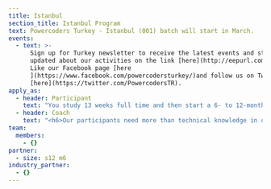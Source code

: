 ```yaml
---
title: Istanbul
section_title: Istanbul Program
text: Powercoders Turkey - Istanbul (001) batch will start in March.
events:
  - text: >-
      Sign up for Turkey newsletter to receive the latest events and stay
      updated about our activities on the link [here](http://eepurl.com/dNCmyY).
      Like our Facebook page [here
      ](https://www.facebook.com/powercodersturkey/)and follow us on Twitter
      [here](https://twitter.com/PowercodersTR).
apply_as:
  - header: Participant
    text: "You study 13 weeks full time and then start a 6- to 12-month internship. The program is meant for refugees and disadvantaged citizens.\r\n\nAre you eager to find your way to the IT industry, please apply.\n\n\rApply on our website latest February 16, 2019 at noon. We can not accept any more applications after this date and time\n\n* Learn or improve coding March - June 2019\n* Do an internship from July 2019\n* The goal is to get your IT-job by January 2020\n\n<h6>What we Expect</h6>\r\n\n* Basic knowledge in IT\n* English fluency\n* Commitment\n* Full-time availability\n\n<h6>What we Offer</h6>\r\n\n* T\rhree-month intensive programming course\n* Additional support for laptop, food and transportation where needed\n* Coaching Program\n* Access to an internship lasting between 6 and 12 months\n\nApplication is open until February 16\n\n<a href=\"https://goo.gl/forms/nv1o2Cr09B5B6i2h1\" class=\"btn waves-effect waves-light pwc-red\">Apply</a>\n\n\rSign up for our newsletters so we keep you posted about our events and next steps.\n\n<a href=\"http://eepurl.com/dNCmyY\" class=\"btn waves-effect waves-light pwc-red\" target=\"_blank\">Subscribe</a>"
  - header: Coach
    text: "<h6>Our participants need more than technical knowledge in order to achieve a sustainable integration into employment.\r</h6>\n\nThat’s why our program includes coaching. Each participant is accompanied by one volunteer coach during the internship period.\r\n\n\r\n\n**DETAILS\r**\n\n* you connect well to people from variable cultures\r\n* you are working and well integrated in the Turkish labour market\r\n* you can commit to invest time for weekly meetings with your coachee\r\n* you are interested in the topics of jobcoaching and mentoring\r\n* coaching starts at the end of the programming course and last until the end of the internship\r\n\nIf you are a local in Istanbul and would like to support a participant in her/his professional integration as a jobcoach, please join us. Check the job description here\r\n\n* \rApply on our website latest April 30th, 2019\r\n* Be matched with a participant on June 12, 2019\r\n* Coaching workshop on June 19, 2019\r\n* End of the coaching in December 2019\r\n\nAs soon as you apply, we will contact you soon for the next steps.\r\n\n<a href=\"https://goo.gl/forms/vfTOuHmr8iGwdtiB2\" class=\"btn waves-effect waves-light pwc-red\" target=\"_blank\">Apply</a>\r\n\n\rSign up for our newsletters so we keep you posted about our events and next steps.\n\n<a href=\"http://eepurl.com/dNCmyY\" class=\"btn waves-effect waves-light pwc-red\" target=\"_blank\">Subscribe</a>"
team:
  members:
    - {}
partner:
  - size: s12 m6
industry_partner:
  - {}
---
```


